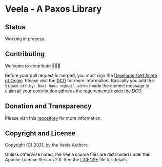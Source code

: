 # Veela - A Paxos Library

## Status

Working in process.

## Contributing

Welcome to contribute 🎉🎉🎉

Before your pull request is merged, you must sign the [Developer Certificate of Origin](https://developercertificate.org/). Please visit the [DCO](https://github.com/apps/dco) for more information. Basically you add the `Signed-off-by: Real Name <e@mail.addr>` inside the commit message to claim all your contribution adheres the requirements inside the [DCO](https://github.com/apps/dco).

## Donation and Transparency

Please visit this [repository](https://github.com/turingcell/Donation-And-Transparency) for more information.

## Copyright and License

Copyright (C) 2021, by the Veela Authors

Unless otherwise noted, the Veela source files are distributed under the Apache License Version 2.0. See the [LICENSE](LICENSE) file for details.

